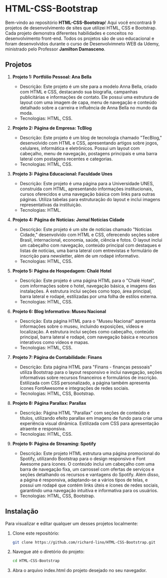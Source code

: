 # HTML-CSS-Bootstrap 

Bem-vindo ao repositório **HTML-CSS-Bootstrap**! Aqui você encontrará 9 projetos de desenvolvimento de sites que utilizei HTML, CSS e Bootstrap. Cada projeto demonstra diferentes habilidades e conceitos no desenvolvimento front-end.
Todos os projetos são de uso educacional e foram desenvolvidos durante o curso de Desenvolvimneto WEB da Udemy, ministrado pelo Professor **Jamilton Damasceno**.

## Projetos

1. **Projeto 1: Portfólio Pessoal: Ana Bella**
   - Descrição: Este projeto é um site para a modelo Anna Bella, criado com HTML e CSS, destacando sua biografia, campanhas publicitárias e informações de contato. Ele possui uma estrutura de layout com uma imagem de capa, menu de navegação e conteúdo detalhado sobre a carreira e influência de Anna Bella no mundo da moda.
   - Tecnologias: HTML, CSS.

2. **Projeto 2: Página de Empresa: TcBlog**
   - Descrição: Este projeto é um blog de tecnologia chamado "TecBlog," desenvolvido com HTML e CSS, apresentando artigos sobre jogos, celulares, informática e eletrônicos. Possui um layout com cabeçalho, menu de navegação, postagens principais e uma barra lateral com postagens recentes e categorias.
   - Tecnologias: HTML, CSS.

3. **Projeto 3: Página Educacional: Faculdade Unes**
   - Descrição: Este projeto é uma página para a Universidade UNES, construída com HTML, apresentando informações institucionais, cursos oferecidos e uma navegação básica com links para outras páginas. Utiliza tabelas para estruturação do layout e inclui imagens representativas da instituição.
   - Tecnologias: HTML.

4. **Projeto 4: Página de Notícias: Jornal Notícias Cidade**
   - Descrição: Este projeto é um site de notícias chamado "Notícias Cidade," desenvolvido com HTML e CSS, oferecendo seções sobre Brasil, internacional, economia, saúde, ciência e fotos. O layout inclui um cabeçalho com navegação, conteúdo principal com destaques e listas de notícias, uma barra lateral com entrevistas e formulário de inscrição para newsletter, além de um rodapé informativo.
   - Tecnologias: HTML, CSS.

5. **Projeto 5: Página de Hospedagem: Chalé Hotel**
   - Descrição: Este projeto é uma página HTML para o "Chalé Hotel", com informações sobre o hotel, navegação básica, e imagens das instalações. A estrutura inclui seções como topo, área principal, barra lateral e rodapé, estilizadas por uma folha de estilos externa.
   - Tecnologias: HTML, CSS.

6. **Projeto 6: Blog Informativo: Museu Nacional**
   - Descrição: Esta página HTML para o "Museu Nacional" apresenta informações sobre o museu, incluindo exposições, vídeos e localização. A estrutura inclui seções como cabeçalho, conteúdo principal, barra lateral e rodapé, com navegação básica e recursos interativos como vídeos e mapas.
   - Tecnologias: HTML, CSS.

7. **Projeto 7: Página de Contabilidade: Finans**
   - Descrição: Esta página HTML para "Finans - finanças pessoais" utiliza Bootstrap para o layout responsivo e inclui navegação, seções informativas sobre recursos financeiros e formulários de inscrição. Estilizada com CSS personalizado, a página também apresenta ícones FontAwesome e integrações de redes sociais.
   - Tecnologias: HTML, CSS, Bootstrap.

8. **Projeto 8: Página Parallax: Parallax**
   - Descrição: Página HTML "Parallax" com seções de conteúdo e títulos, utilizando efeito parallax em imagens de fundo para criar uma experiência visual dinâmica. Estilizada com CSS para apresentação atraente e responsiva.
   - Tecnologias: HTML, CSS.

9. **Projeto 9: Página de Streaming: Spotify**
   - Descrição: Este projeto HTML estrutura uma página promocional do Spotify, utilizando Bootstrap para o design responsivo e Font Awesome para ícones. O conteúdo inclui um cabeçalho com uma barra de navegação fixa, um carrossel com ofertas de serviços e seções detalhando os recursos e vantagens do Spotify. Além disso, a página é responsiva, adaptando-se a vários tipos de telas, e possui um rodapé que contém links úteis e ícones de redes sociais, garantindo uma navegação intuitiva e informativa para os usuários.
   - Tecnologias: HTML, CSS, Bootstrap.
     
## Instalação

Para visualizar e editar qualquer um desses projetos localmente:

1. Clone este repositório:
   ```bash
   git clone https://github.com/richard-lino/HTML-CSS-Bootstrap.git

2. Navegue até o diretório do projeto:
   ```bash
   cd HTML-CSS-Bootstrap
   
4. Abra o arquivo index.html do projeto desejado no seu navegador.

